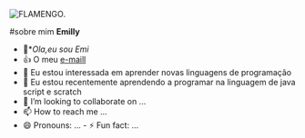 ![FLAMENGO](https://encrypted-tbn0.gstatic.com/images?q=tbn:ANd9GcSvEvdYdag0ZfA_jobSKTUMTSaHMl4-ubT5Xg&s).


#sobre mim **Emilly**
- 👋**Ola,eu sou Emi*
- :+1: O meu [ e-maill](ressel.emilly@escola.pr.gov.br) 
- 👀 Eu estou interessada em aprender novas linguagens de programação
- 🌱 Eu estou recentemente aprendendo a programar na linguagem de java script e scratch
- 💞️ I’m looking to collaborate on ...
- 📫 How to reach me ...
- 😄 Pronouns: ...
                          - ⚡ Fun fact: ...


